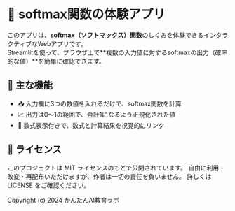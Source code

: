 # 🧠 softmax関数の体験アプリ

このアプリは、**softmax（ソフトマックス）関数**のしくみを体験できるインタラクティブなWebアプリです。  
Streamlitを使って、ブラウザ上で**複数の入力値に対するsoftmaxの出力（確率的な値）**を簡単に確認できます。

## 🎯 主な機能

- 📥 入力欄に3つの数値を入れるだけで、softmax関数を計算
- 📈 出力は0〜1の範囲で、合計1になるよう正規化された値
- 🧪 数式表示付きで、数式と計算結果を視覚的にリンク

## 🪪 ライセンス
 このプロジェクトは MIT ライセンスのもとで公開されています。
自由に利用・改変・再配布いただけますが、作者は一切の責任を負いません。
詳しくは LICENSE をご確認ください。

Copyright (c) 2024 かんたんAI教育ラボ
